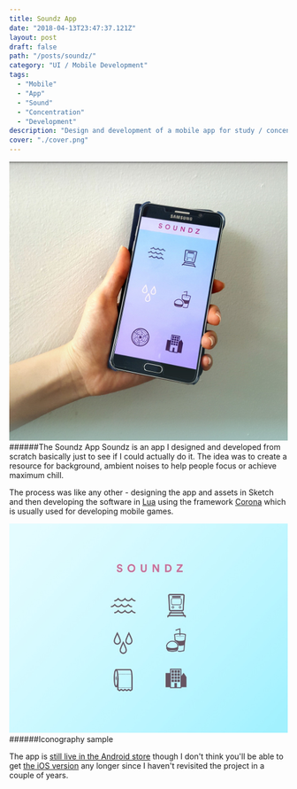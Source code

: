 ```yaml
---
title: Soundz App
date: "2018-04-13T23:47:37.121Z"
layout: post
draft: false
path: "/posts/soundz/"
category: "UI / Mobile Development"
tags:
  - "Mobile"
  - "App"
  - "Sound"
  - "Concentration"
  - "Development"
description: "Design and development of a mobile app for study / concentration / relaxation / etc."
cover: "./cover.png"
---
```

![The Soundz App](./hand.jpg)
######The Soundz App
Soundz is an app I designed and developed from scratch basically just to see if I could actually do it. The idea was to create a resource for background, ambient noises to help people focus or achieve maximum chill.

The process was like any other - designing the app and assets in Sketch and then developing the software in [Lua](https://www.lua.org/) using the framework [Corona](https://coronalabs.com/product/) which is usually used for developing mobile games. 

![Soundz Iconz](./icons.jpg)
######Iconography sample

The app is [still live in the Android store](https://play.google.com/store/apps/details?id=net.prblmslvng.soundz) though I don't think you'll be able to get [the iOS version](https://itunes.apple.com/us/app/soundzzz/id1118282439?ls=1&mt=8) any longer since I haven't revisited the project in a couple of years. 



